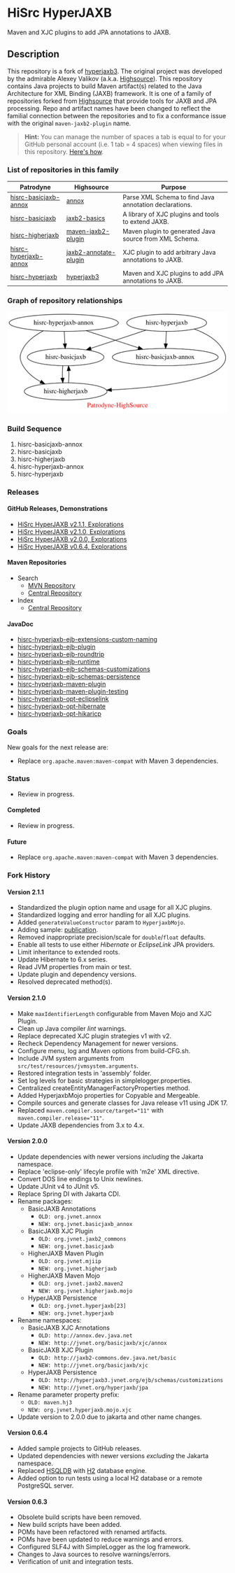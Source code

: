 # HiSrc HyperJAXB

Maven and XJC plugins to add JPA annotations to JAXB.

## Description

This repository is a fork of [hyperjaxb3][25]. The original project was
developed by the admirable Alexey Valikov (a.k.a. [Highsource][2]). This
repository contains Java projects to build Maven artifact(s) related to the
Java Architecture for XML Binding (JAXB) framework. It is one of a family of
repositories forked from [Highsource][2] that provide tools for JAXB and JPA
processing. Repo and artifact names have been changed to reflect the familial
connection between the repositories and to fix a conformance issue with the
original `maven-jaxb2-plugin` name.

> **Hint:** You can manage the number of spaces a tab is equal to for your
> GitHub personal account (i.e. 1 tab = 4 spaces) when viewing files in this
> repository. [Here's how][3].

### List of repositories in this family

| Patrodyne                   | Highsource                  | Purpose                                                |
| --------------------------- | --------------------------- | ------------------------------------------------------ |
| [hisrc-basicjaxb-annox][11] | [annox][21]                 | Parse XML Schema to find Java annotation declarations. |
| [hisrc-basicjaxb][12]       | [jaxb2-basics][22]          | A library of XJC plugins and tools to extend JAXB.     |
| [hisrc-higherjaxb][13]      | [maven-jaxb2-plugin][23]    | Maven plugin to generated Java source from XML Schema. |
| [hisrc-hyperjaxb-annox][14] | [jaxb2-annotate-plugin][24] | XJC plugin to add arbitrary Java annotations to JAXB.  |
| [hisrc-hyperjaxb][15]       | [hyperjaxb3][25]            | Maven and XJC plugins to add JPA annotations to JAXB.  |

### Graph of repository relationships

![Patrodyne-Highsource Graph][1]

### Build Sequence

1. hisrc-basicjaxb-annox
2. hisrc-basicjaxb
3. hisrc-higherjaxb
4. hisrc-hyperjaxb-annox
5. hisrc-hyperjaxb

### Releases

#### GitHub Releases, Demonstrations

* [HiSrc HyperJAXB v2.1.1, Explorations][34]
* [HiSrc HyperJAXB v2.1.0, Explorations][33]
* [HiSrc HyperJAXB v2.0.0, Explorations][32]
* [HiSrc HyperJAXB v0.6.4, Explorations][31]

#### Maven Repositories

* Search
	* [MVN Repository](https://mvnrepository.com/artifact/org.patrodyne.jvnet?sort=popular)
	* [Central Repository](https://central.sonatype.com/search?q=org.patrodyne.jvnet+hisrc-hyperjaxb&sort=name)
* Index
	* [Central Repository](https://repo1.maven.org/maven2/org/patrodyne/jvnet/)

#### JavaDoc

* [hisrc-hyperjaxb-ejb-extensions-custom-naming][40]
* [hisrc-hyperjaxb-ejb-plugin][41]
* [hisrc-hyperjaxb-ejb-roundtrip][42]
* [hisrc-hyperjaxb-ejb-runtime][43]
* [hisrc-hyperjaxb-ejb-schemas-customizations][44]
* [hisrc-hyperjaxb-ejb-schemas-persistence][45]
* [hisrc-hyperjaxb-maven-plugin][46]
* [hisrc-hyperjaxb-maven-plugin-testing][47]
* [hisrc-hyperjaxb-opt-eclipselink][48]
* [hisrc-hyperjaxb-opt-hibernate][49]
* [hisrc-hyperjaxb-opt-hikaricp][50]

### Goals

New goals for the next release are:

* Replace `org.apache.maven:maven-compat` with Maven 3 dependencies.

### Status

* Review in progress.

#### Completed

* Review in progress.

#### Future

* Replace `org.apache.maven:maven-compat` with Maven 3 dependencies.

### Fork History

#### Version 2.1.1

* Standardized the plugin option name and usage for all XJC plugins.
* Standardized logging and error handling for all XJC plugins.
* Added `generateValueConstructor` param to `HyperjaxbMojo`.
* Adding sample: [publication](https://github.com/patrodyne/hisrc-hyperjaxb/blob/master/ejb/assembly/samples/publication/README.md).
* Removed inappropriate precision/scale for `double`/`float` defaults.
* Enable all tests to use either *Hibernate* or *EclipseLink* JPA providers.
* Limit inheritance to extended roots.
* Update Hibernate to 6.x series.
* Read JVM properties from main or test.
* Update plugin and dependency versions.
* Resolved deprecated method(s).

#### Version 2.1.0

* Make `maxIdentifierLength` configurable from Maven Mojo and XJC Plugin.
* Clean up Java compiler _lint_ warnings.
* Replace deprecated XJC plugin strategies v1 with v2.
* Recheck Dependency Management for newer versions.
* Configure menu, log and Maven options from build-CFG.sh.
* Include JVM system arguments from `src/test/resources/jvmsystem.arguments`.
* Restored integration tests in 'assembly' folder.
* Set log levels for basic strategies in simplelogger.properties.
* Centralized createEntityManagerFactoryProperties method.
* Added HyperjaxbMojo properties for Copyable and Mergeable.
* Compile sources and generate classes for Java release v11 using JDK 17.
* Replaced `maven.compiler.source/target="11"` with `maven.compiler.release="11"`.
* Update JAXB dependencies from 3.x to 4.x.

#### Version 2.0.0

* Update dependencies with newer versions *including* the Jakarta namespace.
* Replace 'eclipse-only' lifecyle profile with 'm2e' XML directive.
* Convert DOS line endings to Unix newlines.
* Update JUnit v4 to JUnit v5.
* Replace Spring DI with Jakarta CDI.
* Rename packages:
    * BasicJAXB Annotations
        * `OLD: org.jvnet.annox`
        * `NEW: org.jvnet.basicjaxb_annox`
    * BasicJAXB XJC Plugin
        * `OLD: org.jvnet.jaxb2_commons`
        * `NEW: org.jvnet.basicjaxb`
    * HigherJAXB Maven Plugin
        * `OLD: org.jvnet.mjiip`
        * `NEW: org.jvnet.higherjaxb`
    * HigherJAXB Maven Mojo
        * `OLD: org.jvnet.jaxb2.maven2`
        * `NEW: org.jvnet.higherjaxb.mojo`
    * HyperJAXB Persistence
        * `OLD: org.jvnet.hyperjaxb[23]`
        * `NEW: org.jvnet.hyperjaxb`
* Rename namespaces:
    * BasicJAXB XJC Annotations
        * `OLD: http://annox.dev.java.net`
        * `NEW: http://jvnet.org/basicjaxb/xjc/annox`
    * BasicJAXB XJC Plugin
        * `OLD: http://jaxb2-commons.dev.java.net/basic`
        * `NEW: http://jvnet.org/basicjaxb/xjc`
    * HyperJAXB Persistence
        * `OLD: http://hyperjaxb3.jvnet.org/ejb/schemas/customizations`
        * `NEW: http://jvnet.org/hyperjaxb/jpa`
* Rename parameter property prefix:
    * `OLD: maven.hj3`
    * `NEW: org.jvnet.hyperjaxb.mojo.xjc`
* Update version to 2.0.0 due to jakarta and other name changes.

#### Version 0.6.4

* Added sample projects to GitHub releases.
* Updated dependencies with newer versions *excluding* the Jakarta namespace.
* Replaced [HSQLDB](http://hsqldb.org/) with [H2](https://www.h2database.com/) database engine.
* Added option to run tests using a local H2 database or a remote PostgreSQL server.

#### Version 0.6.3

* Obsolete build scripts have been removed.
* New build scripts have been added.
* POMs have been refactored with renamed artifacts.
* POMs have been updated to reduce warnings and errors.
* Configured SLF4J with SimpleLogger as the log framework.
* Changes to Java sources to resolve warnings/errors.
* Verification of unit and integration tests.

<!-- References -->

  [1]: https://raw.githubusercontent.com/patrodyne/hisrc-hyperjaxb/master/etc/hisrc-repositories.svg
  [2]: https://github.com/highsource
  [3]: https://docs.github.com/en/account-and-profile/setting-up-and-managing-your-personal-account-on-github/managing-user-account-settings/managing-your-tab-size-rendering-preference
  [11]: https://github.com/patrodyne/hisrc-basicjaxb-annox#readme
  [12]: https://github.com/patrodyne/hisrc-basicjaxb#readme
  [13]: https://github.com/patrodyne/hisrc-higherjaxb#readme
  [14]: https://github.com/patrodyne/hisrc-hyperjaxb-annox#readme
  [15]: https://github.com/patrodyne/hisrc-hyperjaxb#readme
  [21]: https://github.com/highsource/annox/tree/1.0.2#readme
  [22]: https://github.com/highsource/jaxb2-basics/tree/0.12.0#readme
  [23]: https://github.com/highsource/maven-jaxb2-plugin/tree/0.14.0#readme
  [24]: https://github.com/highsource/jaxb2-annotate-plugin/tree/1.1.0#readme
  [25]: https://github.com/highsource/hyperjaxb3/tree/0.6.2#readme
  [31]: https://github.com/patrodyne/hisrc-hyperjaxb/releases/tag/0.6.4
  [32]: https://github.com/patrodyne/hisrc-hyperjaxb/releases/tag/2.0.0
  [33]: https://github.com/patrodyne/hisrc-hyperjaxb/releases/tag/2.1.0
  [34]: https://github.com/patrodyne/hisrc-hyperjaxb/releases/tag/2.1.1
  [40]: https://javadoc.io/doc/org.patrodyne.jvnet/hisrc-hyperjaxb-ejb-extensions-custom-naming-pre_0_6_0/latest/index.html
  [41]: https://javadoc.io/doc/org.patrodyne.jvnet/hisrc-hyperjaxb-ejb-plugin/latest/index.html
  [42]: https://javadoc.io/doc/org.patrodyne.jvnet/hisrc-hyperjaxb-ejb-roundtrip/latest/index.html
  [43]: https://javadoc.io/doc/org.patrodyne.jvnet/hisrc-hyperjaxb-ejb-runtime/latest/index.html
  [44]: https://javadoc.io/doc/org.patrodyne.jvnet/hisrc-hyperjaxb-ejb-schemas-customizations/latest/index.html
  [45]: https://javadoc.io/doc/org.patrodyne.jvnet/hisrc-hyperjaxb-ejb-schemas-persistence/latest/index.html
  [46]: https://javadoc.io/doc/org.patrodyne.jvnet/hisrc-hyperjaxb-maven-plugin/latest/index.html
  [47]: https://javadoc.io/doc/org.patrodyne.jvnet/hisrc-hyperjaxb-maven-plugin-testing/latest/index.html
  [48]: https://javadoc.io/doc/org.patrodyne.jvnet/hisrc-hyperjaxb-opt-eclipselink/latest/index.html
  [49]: https://javadoc.io/doc/org.patrodyne.jvnet/hisrc-hyperjaxb-opt-hibernate/latest/index.html
  [50]: https://javadoc.io/doc/org.patrodyne.jvnet/hisrc-hyperjaxb-opt-hikaricp/latest/index.html
